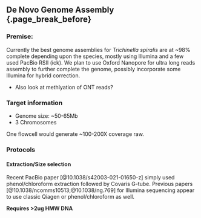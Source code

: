 ## De Novo Genome Assembly {.page_break_before}

### Premise:
Currently the best genome assemblies for *Trichinella spiralis* are at ~98% complete depending upon the species, mostly using Illumina and a few used PacBio RSII (ick). We plan to use Oxford Nanopore for ultra long reads assembly to further complete the genome, possibly incorporate some Illumina for hybrid correction. 

- Also look at methlyation of ONT reads?

### Target information
- Genome size: ~50-65Mb
- 3 Chromosomes

One flowcell would generate ~100-200X coverage raw. 

### Protocols
#### Extraction/Size selection
Recent PacBio paper [@10.1038/s42003-021-01650-z] simply used phenol/chloroform extraction followed by Covaris G-tube.
Previous papers [@10.1038/ncomms10513;@10.1038/ng.769] for Illumina sequencing appear to use classic Qiagen or phenol/chloroform as well. 

**Requires >2ug HMW DNA**